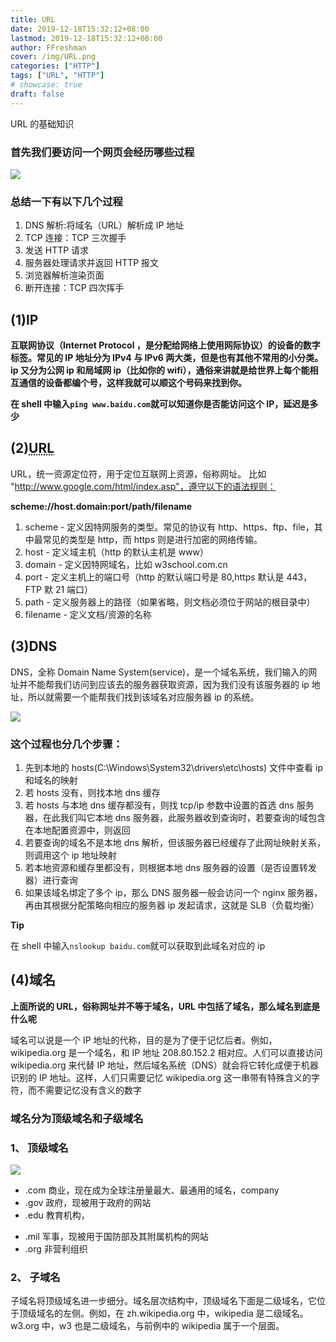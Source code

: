 ```yaml
---
title: URL
date: 2019-12-18T15:32:12+08:00
lastmod: 2019-12-18T15:32:12+08:00
author: FFreshman
cover: /img/URL.png
categories: ["HTTP"]
tags: ["URL", "HTTP"]
# showcase: true
draft: false
---
```


URL 的基础知识

<!--more-->

### **首先我们要访问一个网页会经历哪些过程**

![](/images/HTTP/DNS.png)

### 总结一下有以下几个过程

1. DNS 解析:将域名（URL）解析成 IP 地址
2. TCP 连接：TCP 三次握手
3. 发送 HTTP 请求
4. 服务器处理请求并返回 HTTP 报文
5. 浏览器解析渲染页面
6. 断开连接：TCP 四次挥手

## (1)**IP**

**互联网协议（Internet Protocol ，是分配给网络上使用网际协议）的设备的数字标签。常见的 IP 地址分为 IPv4 与 IPv6 两大类，但是也有其他不常用的小分类。**
**ip 又分为公网 ip 和局域网 ip（比如你的 wifi），通俗来讲就是给世界上每个能相互通信的设备都编个号，这样我就可以顺这个号码来找到你。**

**在 shell 中输入`ping www.baidu.com`就可以知道你是否能访问这个 IP，延迟是多少**

## (2)**<abbr title="Uniform Resource Locator">URL</abbr>**

URL，统一资源定位符，用于定位互联网上资源，俗称网址。 比如 "http://www.google.com/html/index.asp"，遵守以下的语法规则：

**scheme://host.domain:port/path/filename**

1. scheme - 定义因特网服务的类型。常见的协议有 http、https、ftp、file，其中最常见的类型是 http，而 https 则是进行加密的网络传输。
2. host - 定义域主机（http 的默认主机是 www）
3. domain - 定义因特网域名，比如 w3school.com.cn
4. port - 定义主机上的端口号（http 的默认端口号是 80,https 默认是 443，FTP 默 21 端口）
5. path - 定义服务器上的路径（如果省略，则文档必须位于网站的根目录中）
6. filename - 定义文档/资源的名称

## (3)**DNS**

DNS，全称 Domain Name System(service)，是一个域名系统，我们输入的网址并不能帮我们访问到应该去的服务器获取资源，因为我们没有该服务器的 ip 地址，所以就需要一个能帮我们找到该域名对应服务器 ip 的系统。

![](/images/HTTP/DNS2.png)

### **这个过程也分几个步骤：**

1. 先到本地的 hosts(C:\Windows\System32\drivers\etc\hosts) 文件中查看 ip 和域名的映射
2. 若 hosts 没有，则找本地 dns 缓存
3. 若 hosts 与本地 dns 缓存都没有，则找 tcp/ip 参数中设置的首选 dns 服务器，在此我们叫它本地 dns 服务器，此服务器收到查询时，若要查询的域包含在本地配置资源中，则返回
4. 若要查询的域名不是本地 dns 解析，但该服务器已经缓存了此网址映射关系，则调用这个 ip 地址映射
5. 若本地资源和缓存里都没有，则根据本地 dns 服务器的设置（是否设置转发器）进行查询
6. 如果该域名绑定了多个 ip，那么 DNS 服务器一般会访问一个 nginx 服务器，再由其根据分配策略向相应的服务器 ip 发起请求，这就是 SLB（负载均衡）

**Tip**

在 shell 中输入`nslookup baidu.com`就可以获取到此域名对应的 ip

## (4)域名

**上面所说的 URL，俗称网址并不等于域名，URL 中包括了域名，那么域名到底是什么呢**

域名可以说是一个 IP 地址的代称，目的是为了便于记忆后者。例如，wikipedia.org 是一个域名，和 IP 地址 208.80.152.2 相对应。人们可以直接访问 wikipedia.org 来代替 IP 地址，然后域名系统（DNS）就会将它转化成便于机器识别的 IP 地址。这样，人们只需要记忆 wikipedia.org 这一串带有特殊含义的字符，而不需要记忆没有含义的数字

### 域名分为顶级域名和子级域名

### 1、 顶级域名

![](/images/HTTP/9in.jpg)

- .com 商业，现在成为全球注册量最大、最通用的域名，company
- .gov 政府，现被用于政府的网站
- .edu 教育机构，

* .mil 军事，现被用于国防部及其附属机构的网站
* .org 非营利组织

### 2、 子域名

子域名将顶级域名进一步细分。域名层次结构中，顶级域名下面是二级域名，它位于顶级域名的左侧。例如，在 zh.wikipedia.org 中，wikipedia 是二级域名。w3.org 中，w3 也是二级域名，与前例中的 wikipedia 属于一个层面。
